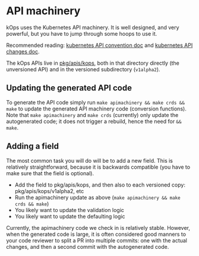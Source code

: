 # API machinery

kOps uses the Kubernetes API machinery.  It is well designed, and very powerful, but you have to
jump through some hoops to use it.

Recommended reading: [kubernetes API convention doc](https://github.com/kubernetes/community/blob/master/contributors/devel/sig-architecture/api-conventions.md) and [kubernetes API changes doc](https://github.com/kubernetes/community/blob/master/contributors/devel/sig-architecture/api_changes.md).

The kOps APIs live in [pkg/apis/kops](https://github.com/kubernetes/kops/tree/master/pkg/apis/kops), both in
that directory directly (the unversioned API) and in the versioned subdirectory (`v1alpha2`).

## Updating the generated API code

To generate the API code simply run `make apimachinery && make crds && make` to update the generated API machinery code (conversion functions).  Note
that `make apimachinery` and `make crds` (currently) only update the autogenerated code; it does not trigger a rebuild, hence the
need for `&& make`.

## Adding a field

The most common task you will do will be to add a new field.  This is relatively straightforward, because
it is backwards compatible (you have to make sure that the field is optional).

* Add the field to pkg/apis/kops, and then also to each versioned copy: pkg/apis/kops/v1alpha2, etc
* Run the apimachinery update as above (`make apimachinery && make crds && make`)
* You likely want to update the validation logic
* You likely want to update the defaulting logic

Currently, the apimachinery code we check in is relatively stable.  However, when the generated code is large,
it is often considered good manners to your code reviewer to split a PR into multiple commits: one with the
actual changes, and then a second commit with the autogenerated code.
